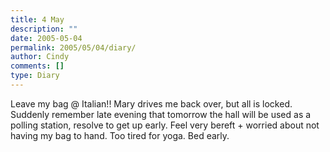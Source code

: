 ```yaml
---
title: 4 May
description: ""
date: 2005-05-04
permalink: 2005/05/04/diary/
author: Cindy
comments: []
type: Diary
---
```


Leave my bag @ Italian!! Mary drives me back over, but all is locked. Suddenly remember late evening that tomorrow the hall will be used as a polling station, resolve to get up early. Feel very bereft + worried about not having my bag to hand. Too tired for yoga. Bed early.
